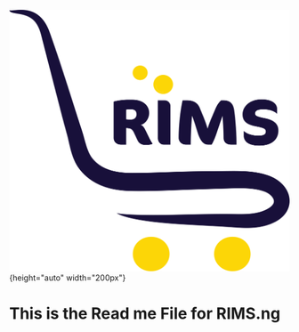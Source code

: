 ![](logo.png "Logo Title Text 1"){height="auto" width="200px"}


# This is the Read me File for RIMS.ng
